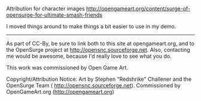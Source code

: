 Attribution for character images http://opengameart.org/content/surge-of-opensurge-for-ultimate-smash-friends

I moved things around to make things a bit easier to use in my demo.

----------------------------

As part of CC-By, be sure to link both to this site at opengameart.org, and to the OpenSurge project at http://opensnc.sourceforge.net.  Also, contacting me would be awesome, because I'd really love to see what you do.

This work was commissioned by Open Game Art.

Copyright/Attribution Notice:
Art by Stephen "Redshrike" Challener and the OpenSurge Team ( http://opensnc.sourceforge.net). Commissioned by OpenGameArt.org (http://opengameart.org)
